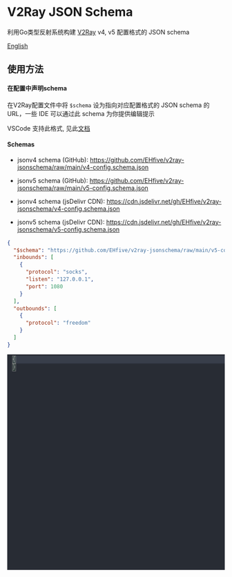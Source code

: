 # V2Ray JSON Schema

利用Go类型反射系统构建 [V2Ray](https://github.com/v2fly/v2ray-core) v4, v5 配置格式的 JSON schema

[English](./README.md)

## 使用方法

#### 在配置中声明schema

在V2Ray配置文件中将 `$schema` 设为指向对应配置格式的 JSON schema 的 URL，一些 IDE 可以通过此 schema 为你提供编辑提示

VSCode 支持此格式, 见此[文档](https://code.visualstudio.com/docs/languages/json#_json-schemas-and-settings)

#### Schemas
- jsonv4 schema (GitHub): https://github.com/EHfive/v2ray-jsonschema/raw/main/v4-config.schema.json
- jsonv5 schema (GitHub): https://github.com/EHfive/v2ray-jsonschema/raw/main/v5-config.schema.json

- jsonv4 schema (jsDelivr CDN): https://cdn.jsdelivr.net/gh/EHfive/v2ray-jsonschema/v4-config.schema.json
- jsonv5 schema (jsDelivr CDN): https://cdn.jsdelivr.net/gh/EHfive/v2ray-jsonschema/v5-config.schema.json

```json
{
  "$schema": "https://github.com/EHfive/v2ray-jsonschema/raw/main/v5-config.schema.json",
  "inbounds": [
    {
      "protocol": "socks",
      "listen": "127.0.0.1",
      "port": 1080
    }
  ],
  "outbounds": [
    {
      "protocol": "freedom"
    }
  ]
}
```

![autosuggestion-demo](./doc/code-suggestion-demo.gif)
